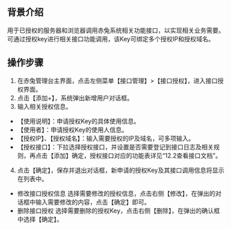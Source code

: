 ## 背景介绍
用于已授权的服务器和浏览器调用赤兔系统相关功能接口，以实现相关业务需要。可通过授权key进行相关接口功能调用，该Key可绑定多个授权IP和授权域名。
## 操作步骤
1. 在赤兔管理台主界面，点击左侧菜单【接口管理】>【接口授权】，进入接口授权界面。
2. 点击【添加+】，系统弹出新增用户对话框。
3. 输入相关授权信息。
 - 【使用说明】：申请授权Key的具体使用信息。
 - 【使用者】：申请授权Key的使用人信息。
 - 【授权IP】、【授权域名】：输入需要授权的IP及域名，可多项输入。
 - 【授权接口】：下拉选择授权接口，并设置是否需要登记到接口日志及相关规则，再点击【添加】确定，授权接口对应的功能表详见“12.2查看接口文档”。
4. 点击【确定】，保存并退出对话框，新申请的授权Key及其接口调用信息将显示在列表中。
 - 修改接口授权信息 
选择需要修改的授权信息，点击右侧【修改】，在弹出的对话框中输入需要修改的内容，点击【确定】即可。
 - 删除接口授权
选择需要删除的授权Key，点击右侧【删除】，在弹出的确认框中选择【确定】。
